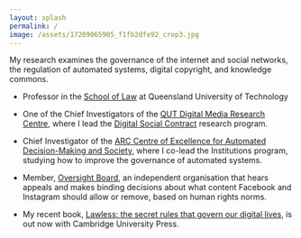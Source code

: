 ```yaml
---
layout: splash
permalink: /
image: /assets/17209065905_f1fb2dfe92_crop3.jpg
---
```


My research examines the governance of the internet and social networks, the regulation of automated systems, digital copyright, and knowledge commons.  


*   Professor in the [School of Law](http://law.qut.edu.au) at Queensland University of Technology

*   One of the Chief Investigators of the [QUT Digital Media Research Centre](http://qut.edu.au/research/dmrc/), where I lead the [Digital Social Contract](https://research.qut.edu.au/dmrc/programs/the-digital-social-contract/) research program.

*   Chief Investigator of the [ARC Centre of Excellence for Automated Decision-Making and Society](https://admscentre.org.au), where I co-lead the Institutions program, studying how to improve the governance of automated systems.

*   Member, [Oversight Board](https://oversightboard.com), an independent organisation that hears appeals and makes binding decisions about what content Facebook and Instagram should allow or remove, based on human rights norms.

* My recent book, [Lawless: the secret rules that govern our digital lives](https://www.amazon.com/Lawless-Secret-Rules-Govern-Digital/dp/1108740472/), is out now with Cambridge University Press.
